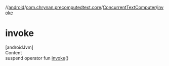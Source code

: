 //[android](../../../index.md)/[com.chrynan.precomputedtext.core](../index.md)/[ConcurrentTextComputer](index.md)/[invoke](invoke.md)



# invoke  
[androidJvm]  
Content  
suspend operator fun [invoke](invoke.md)()  




